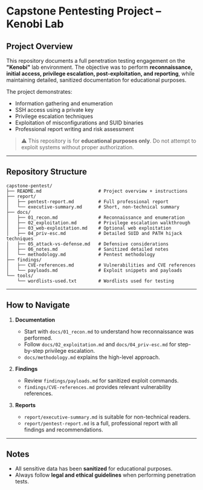 # Capstone Pentesting Project – Kenobi Lab

## Project Overview

This repository documents a full penetration testing engagement on the **"Kenobi"** lab environment. The objective was to perform **reconnaissance, initial access, privilege escalation, post-exploitation, and reporting**, while maintaining detailed, sanitized documentation for educational purposes.

The project demonstrates:

- Information gathering and enumeration  
- SSH access using a private key  
- Privilege escalation techniques  
- Exploitation of misconfigurations and SUID binaries  
- Professional report writing and risk assessment  

> ⚠️ This repository is for **educational purposes only**. Do not attempt to exploit systems without proper authorization.

---

## Repository Structure

```
capstone-pentest/
├── README.md                     # Project overview + instructions
├── report/
│   ├── pentest-report.md         # Full professional report
│   └── executive-summary.md      # Short, non-technical summary
├── docs/
│   ├── 01_recon.md               # Reconnaissance and enumeration
│   ├── 02_exploitation.md        # Privilege escalation walkthrough
│   ├── 03_web-exploitation.md    # Optional web exploitation
│   ├── 04_priv-esc.md            # Detailed SUID and PATH hijack techniques
│   ├── 05_attack-vs-defense.md   # Defensive considerations
│   ├── 06_notes.md               # Sanitized detailed notes
│   └── methodology.md            # Pentest methodology
├── findings/
│   ├── CVE-references.md         # Vulnerabilities and CVE references
│   └── payloads.md               # Exploit snippets and payloads
└── tools/
    └── wordlists-used.txt        # Wordlists used for testing
```

---

## How to Navigate

1. **Documentation**
   - Start with `docs/01_recon.md` to understand how reconnaissance was performed.  
   - Follow `docs/02_exploitation.md` and `docs/04_priv-esc.md` for step-by-step privilege escalation.  
   - `docs/methodology.md` explains the high-level approach.  

2. **Findings**
   - Review `findings/payloads.md` for sanitized exploit commands.  
   - `findings/CVE-references.md` provides relevant vulnerability references.  

3. **Reports**
   - `report/executive-summary.md` is suitable for non-technical readers.  
   - `report/pentest-report.md` is a full, professional report with all findings and recommendations.  

---

## Notes

- All sensitive data has been **sanitized** for educational purposes.  
- Always follow **legal and ethical guidelines** when performing penetration tests.
